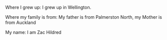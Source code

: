 Where I grew up:
I grew up in Wellington.

Where my family is from:
My father is from Palmerston North, my Mother is from Auckland

My name:
I am Zac Hildred
